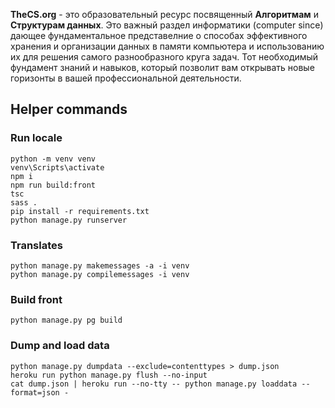 <b>TheCS.org</b> - это образовательный ресурс посвященный **Алгоритмам** и **Структурам данных**.
Это важный раздел информатики (computer since) дающее фундаментальное представелние о способах эффективного хранения и организации данных в памяти компьютера и использованию их для решения самого разнообразного круга задач.
Тот необходимый фундамент знаний и навыков, который позволит вам открывать новые горизонты в вашей
профессиональной деятельности.

## Helper commands
### Run locale
    python -m venv venv
    venv\Scripts\activate
    npm i
    npm run build:front
    tsc
    sass .
    pip install -r requirements.txt
    python manage.py runserver

### Translates
    python manage.py makemessages -a -i venv
    python manage.py compilemessages -i venv

### Build front
    python manage.py pg build

### Dump and load data
    python manage.py dumpdata --exclude=contenttypes > dump.json
    heroku run python manage.py flush --no-input
    cat dump.json | heroku run --no-tty -- python manage.py loaddata --format=json -
